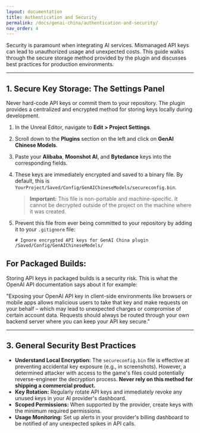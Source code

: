 ```yaml
---
layout: documentation
title: Authentication and Security
permalink: /docs/genai-china/authentication-and-security/
nav_order: 4
---
```


Security is paramount when integrating AI services. Mismanaged API keys can lead to unauthorized usage and unexpected costs. This guide walks through the secure storage method provided by the plugin and discusses best practices for production environments.

---

## 1. Secure Key Storage: The Settings Panel

Never hard-code API keys or commit them to your repository. The plugin provides a centralized and encrypted method for storing keys locally during development.

1.  In the Unreal Editor, navigate to **Edit > Project Settings**.
2.  Scroll down to the **Plugins** section on the left and click on **GenAI Chinese Models**.
3.  Paste your **Alibaba**, **Moonshot AI**, and **Bytedance** keys into the corresponding fields.
4.  These keys are immediately encrypted and saved to a binary file. By default, this is `YourProject/Saved/Config/GenAIChineseModels/secureconfig.bin`.

    > **Important:** This file is non-portable and machine-specific. It cannot be decrypted outside of the project on the machine where it was created.

5.  Prevent this file from ever being committed to your repository by adding it to your `.gitignore` file:
    ```gitignore
    # Ignore encrypted API keys for GenAI China plugin
    /Saved/Config/GenAIChineseModels/
    ```

## For Packaged Builds:
Storing API keys in packaged builds is a security risk. This is what the OpenAI API documentation says about it for example:

"Exposing your OpenAI API key in client-side environments like browsers or mobile apps allows malicious users to take that key and make requests on your behalf – which may lead to unexpected charges or compromise of certain account data. Requests should always be routed through your own backend server where you can keep your API key secure."

---

## 3. General Security Best Practices

-   **Understand Local Encryption:** The `secureconfig.bin` file is effective at preventing accidental key exposure (e.g., in screenshots). However, a determined attacker with access to the game's files could potentially reverse-engineer the decryption process. **Never rely on this method for shipping a commercial product.**
-   **Key Rotation:** Regularly rotate API keys and immediately revoke any unused keys in your AI provider's dashboard.
-   **Scoped Permissions:** When supported by the provider, create keys with the minimum required permissions.
-   **Usage Monitoring:** Set up alerts in your provider's billing dashboard to be notified of any unexpected spikes in API calls.